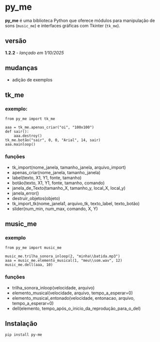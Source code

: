 # py_me

**py_me** é uma biblioteca Python que oferece módulos para manipulação de sons (`music_me`) e interfaces gráficas com Tkinter (`tk_me`).

## versão

**1.2.2** - *lançado em 1/10/2025*

## mudanças

- adição de exemplos

## tk_me
### exemplo:
    from py_me import tk_me

    aaa = tk_me.apenas_criar("oi", "100x100")
    def sair():
        aaa.destroy()
    tk_me.botão("sair", 0, 0, "Arial", 14, sair)
    aaa.mainloop()
### funções
- tk_import(nome_janela, tamanho_janela, arquivo_import)
- apenas_criar(nome_janela, tamanho_janela)
- label(texto, X1, Y1, fonte, tamanho)
- botão(texto, X1, Y1, fonte, tamanho, comando)
- janela_de_Texto(tamanho_X, tamanho_y, local_X, local_y)
- janela_error()
- destruir_objetos(objeto)
- tk_import_tk(nome_janela1, arquivo_tk, texto_label, texto_botão)
- slider(num_min, num_max, comando, X, Y)

## music_me
### exemplo
    from py_me import music_me

    music_me.trilha_sonora_inloop(2, "minha\\batida.mp3")
    aaa = music_me.elemento_musical(1, "meu\\som.wav", 12)
    music_me.dell(aaa, 10)

### funções
- trilha_sonora_inloop(velocidade, arquivo)
- elemento_musical(velocidade, arquivo, tempo_a_esperar=0)
- elemento_musical_entonado(velocidade, entonacao, arquivo, tempo_a_esperar=0)
- dell(elemento, tempo_após_o_inicio_da_reprodução_para_o_del)

## Instalação

```bash
pip install py-me